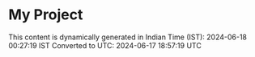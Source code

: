 # My Project

This content is dynamically generated in Indian Time (IST): 2024-06-18 00:27:19 IST
Converted to UTC: 2024-06-17 18:57:19 UTC
